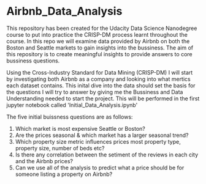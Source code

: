 # Airbnb_Data_Analysis

This repository has been created for the Udacity Data Science Nanodegree course to put into practice the CRISP-DM process learnt throughout the course. In this repo we will examine data provided by Airbnb on both the Boston and Seattle markets to gain insights into the bussiness. The aim of this repository is to create meaningful insights to provide answers to core bussiness questions.

Using the Cross-Industry Standard for Data Mining (CRISP-DM) I will start by investigating both Airbnb as a company and looking into what mertics each dataset contains. This inital dive into the data should set the basis for the questions I will try to answer by giving me the Bussiness and Data Understanding needed to start the project. This will be performed in the first jupyter notebook called 'Initial_Data_Analysis.ipynb'

The five initial buissness questions are as follows:
1) Which market is most expensive Seattle or Boston?
2) Are the prices seasonal & which market has a larger seasonal trend?
3) Which property size metric influences prices most property type, property size, number of beds etc?
4) Is there any correlation between the setiment of the reviews in each city and the Airbnb prices? 
5) Can we use all of the analysis to predict what a price should be for someone listing a property on Airbnb?
